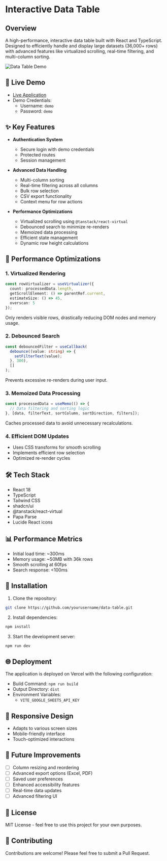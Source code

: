 # Interactive Data Table

## Overview

A high-performance, interactive data table built with React and TypeScript. Designed to efficiently handle and display large datasets (36,000+ rows) with advanced features like virtualized scrolling, real-time filtering, and multi-column sorting.

![Data Table Demo](https://data-table-ivory.vercel.app/) <!-- Replace with your actual screenshot -->

## 🎥 Live Demo

- [Live Application](https://your-demo-url.vercel.app)
- Demo Credentials:
  - Username: `demo`
  - Password: `demo`

## ✨ Key Features

- **Authentication System**
  - Secure login with demo credentials
  - Protected routes
  - Session management

- **Advanced Data Handling**
  - Multi-column sorting
  - Real-time filtering across all columns
  - Bulk row selection
  - CSV export functionality
  - Context menu for row actions

- **Performance Optimizations**
  - Virtualized scrolling using `@tanstack/react-virtual`
  - Debounced search to minimize re-renders
  - Memoized data processing
  - Efficient state management
  - Dynamic row height calculations

## 🚀 Performance Optimizations

### 1. Virtualized Rendering
```typescript
const rowVirtualizer = useVirtualizer({
  count: processedData.length,
  getScrollElement: () => parentRef.current,
  estimateSize: () => 45,
  overscan: 5
});
```
Only renders visible rows, drastically reducing DOM nodes and memory usage.

### 2. Debounced Search
```typescript
const debouncedFilter = useCallback(
  debounce((value: string) => {
    setFilterText(value);
  }, 300),
  []
);
```
Prevents excessive re-renders during user input.

### 3. Memoized Data Processing
```typescript
const processedData = useMemo(() => {
  // Data filtering and sorting logic
}, [data, filterText, sortColumn, sortDirection, filters]);
```
Caches processed data to avoid unnecessary recalculations.

### 4. Efficient DOM Updates
- Uses CSS transforms for smooth scrolling
- Implements efficient row selection
- Optimized re-render cycles

## 🛠 Tech Stack

- React 18
- TypeScript
- Tailwind CSS
- shadcn/ui
- @tanstack/react-virtual
- Papa Parse
- Lucide React icons

## 📊 Performance Metrics

- Initial load time: ~300ms
- Memory usage: ~50MB with 36k rows
- Smooth scrolling at 60fps
- Search response: <100ms

## 🔧 Installation

1. Clone the repository:
```bash
git clone https://github.com/yourusername/data-table.git
```

2. Install dependencies:
```bash
npm install
```

3. Start the development server:
```bash
npm run dev
```

## 🌐 Deployment

The application is deployed on Vercel with the following configuration:

- Build Command: `npm run build`
- Output Directory: `dist`
- Environment Variables:
  - `VITE_GOOGLE_SHEETS_API_KEY`

## 📱 Responsive Design

- Adapts to various screen sizes
- Mobile-friendly interface
- Touch-optimized interactions

## 🎯 Future Improvements

- [ ] Column resizing and reordering
- [ ] Advanced export options (Excel, PDF)
- [ ] Saved user preferences
- [ ] Enhanced accessibility features
- [ ] Real-time data updates
- [ ] Advanced filtering UI

## 📄 License

MIT License - feel free to use this project for your own purposes.

## 🤝 Contributing

Contributions are welcome! Please feel free to submit a Pull Request.